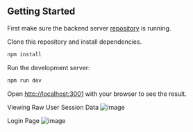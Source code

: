 ## Getting Started

First make sure the backend server [repository](https://github.com/aditya172926/manage_session) is running.

Clone this repository and install dependencies.
```bash
npm install
```

Run the development server:

```bash
npm run dev
```

Open [http://localhost:3001](http://localhost:3001) with your browser to see the result.

Viewing Raw User Session Data
![image](https://github.com/user-attachments/assets/e523264b-102f-4980-ba21-24b6fd38fe50)

Login Page
![image](https://github.com/user-attachments/assets/665af774-c15c-4a6a-886e-ad8457cd595b)


